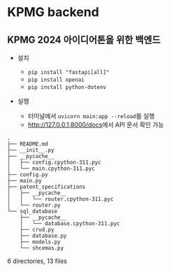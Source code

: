 # KPMG backend
KPMG 2024 아이디어톤을 위한 백엔드
---
- 설치
    - `pip install "fastapi[all]"`
    - `pip install openai`
    - `pip install python-dotenv`

- 실행
    - 터미널에서 `uvicorn main:app --reload`를 실행
    - <http://127.0.0.1:8000/docs>에서 API 문서 확인 가능

```
.
├── README.md
├── __init__.py
├── __pycache__
│   ├── config.cpython-311.pyc
│   └── main.cpython-311.pyc
├── config.py
├── main.py
├── patent_specifications
│   ├── __pycache__
│   │   └── router.cpython-311.pyc
│   └── router.py
└── sql_database
    ├── __pycache__
    │   └── database.cpython-311.pyc
    ├── crud.py
    ├── database.py
    ├── models.py
    └── shcemas.py
```

6 directories, 13 files
